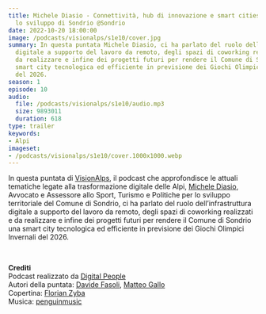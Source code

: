 ```yaml
---
title: Michele Diasio - Connettività, hub di innovazione e smart cities per accelerare
  lo sviluppo di Sondrio @Sondrio
date: 2022-10-20 18:00:00
image: /podcasts/visionalps/s1e10/cover.jpg
summary: In questa puntata Michele Diasio, ci ha parlato del ruolo dell’infrastruttura
  digitale a supporto del lavoro da remoto, degli spazi di coworking realizzati e
  da realizzare e infine dei progetti futuri per rendere il Comune di Sondrio una
  smart city tecnologica ed efficiente in previsione dei Giochi Olimpici Invernali
  del 2026.
season: 1
episode: 10
audio:
  file: /podcasts/visionalps/s1e10/audio.mp3
  size: 9893011
  duration: 618
type: trailer
keywords:
- Alpi
imageset:
- /podcasts/visionalps/s1e10/cover.1000x1000.webp
---
```


In questa puntata di [VisionAlps](https://www.visionalps.com/), il podcast che approfondisce le attuali tematiche legate alla trasformazione digitale delle Alpi, [Michele Diasio](https://www.linkedin.com/in/michele-diasio-02365384/), Avvocato e Assessore allo Sport, Turismo e Politiche per lo sviluppo territoriale del Comune di Sondrio, ci ha parlato del ruolo dell’infrastruttura digitale a supporto del lavoro da remoto, degli spazi di coworking realizzati e da realizzare e infine dei progetti futuri per rendere il Comune di Sondrio una smart city tecnologica ed efficiente in previsione dei Giochi Olimpici Invernali del 2026.

<br>

**Crediti**<br>
Podcast realizzato da [Digital People](https://w3id.org/digitalpeople)<br>
Autori della puntata: [Davide Fasoli](https://www.linkedin.com/in/davide-fasoli-2b3246179/), [Matteo Gallo](https://www.linkedin.com/in/matteo-gallo-4a5ab31a8/)<br>
Copertina: [Florian Zyba](https://www.linkedin.com/in/florian-zyba/)<br>
Musica: [penguinmusic](https://pixabay.com/users/penguinmusic-24940186/?utm_source=link-attribution&utm_medium=referral&utm_campaign=music&utm_content=121791)